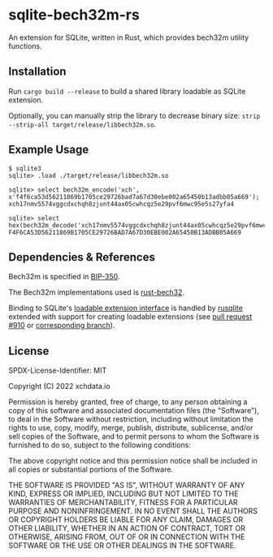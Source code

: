 # sqlite-bech32m-rs

An extension for SQLite, written in Rust, which provides bech32m utility
functions.

## Installation

Run `cargo build --release` to build a shared library loadable as SQLite
extension.

Optionally, you can manually strip the library to decrease binary size:
`strip --strip-all target/release/libbech32m.so`.

## Example Usage

```
$ sqlite3
sqlite> .load ./target/release/libbech32m.so

sqlite> select bech32m_encode('xch', x'f4f6ca53d56211869b1705ce29726bad7a67d30ebe002a65450b13adbb05a669');
xch17nmv5574vggcdxchqh8zjunt44ax05cwhcqz5e29pvf6mwc95e5s27yfa4

sqlite> select hex(bech32m_decode('xch17nmv5574vggcdxchqh8zjunt44ax05cwhcqz5e29pvf6mwc95e5s27yfa4'));
F4F6CA53D56211869B1705CE29726BAD7A67D30EBE002A65450B13ADBB05A669
```

## Dependencies & References

Bech32m is specified in [BIP-350].

The Bech32m implementations used is [rust-bech32].

Binding to SQLite's [loadable extension interface][loadext] is handled by
[rusqlite] extended with support for creating loadable extensions (see [pull
request #910][pr910] or [corresponding branch][rusqlite-le]).

[BIP-350]: https://github.com/bitcoin/bips/blob/master/bip-0350.mediawiki
[loadext]: https://www.sqlite.org/loadext.html
[pr910]: https://github.com/rusqlite/rusqlite/pull/910
[rusqlite-le]: https://github.com/Genomicsplc/rusqlite/tree/loadable-extensions
[rusqlite]: https://github.com/rusqlite/rusqlite
[rust-bech32]: https://github.com/rust-bitcoin/rust-bech32

## License

SPDX-License-Identifier: MIT

Copyright (C) 2022 xchdata.io

Permission is hereby granted, free of charge, to any person obtaining a copy of
this software and associated documentation files (the "Software"), to deal in
the Software without restriction, including without limitation the rights to
use, copy, modify, merge, publish, distribute, sublicense, and/or sell copies
of the Software, and to permit persons to whom the Software is furnished to do
so, subject to the following conditions:

The above copyright notice and this permission notice shall be included in all
copies or substantial portions of the Software.

THE SOFTWARE IS PROVIDED "AS IS", WITHOUT WARRANTY OF ANY KIND, EXPRESS OR
IMPLIED, INCLUDING BUT NOT LIMITED TO THE WARRANTIES OF MERCHANTABILITY,
FITNESS FOR A PARTICULAR PURPOSE AND NONINFRINGEMENT. IN NO EVENT SHALL THE
AUTHORS OR COPYRIGHT HOLDERS BE LIABLE FOR ANY CLAIM, DAMAGES OR OTHER
LIABILITY, WHETHER IN AN ACTION OF CONTRACT, TORT OR OTHERWISE, ARISING FROM,
OUT OF OR IN CONNECTION WITH THE SOFTWARE OR THE USE OR OTHER DEALINGS IN THE
SOFTWARE.
